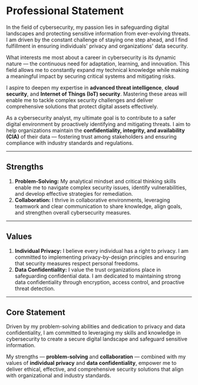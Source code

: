 # **Professional Statement**

In the field of cybersecurity, my passion lies in safeguarding digital landscapes and protecting sensitive information from ever-evolving threats. I am driven by the constant challenge of staying one step ahead, and I find fulfillment in ensuring individuals' privacy and organizations' data security.  

What interests me most about a career in cybersecurity is its dynamic nature — the continuous need for adaptation, learning, and innovation. This field allows me to constantly expand my technical knowledge while making a meaningful impact by securing critical systems and mitigating risks.  

I aspire to deepen my expertise in **advanced threat intelligence**, **cloud security**, and **Internet of Things (IoT) security**. Mastering these areas will enable me to tackle complex security challenges and deliver comprehensive solutions that protect digital assets effectively.  

As a cybersecurity analyst, my ultimate goal is to contribute to a safer digital environment by proactively identifying and mitigating threats. I aim to help organizations maintain the **confidentiality, integrity, and availability (CIA)** of their data — fostering trust among stakeholders and ensuring compliance with industry standards and regulations.

---

## **Strengths**
1. **Problem-Solving:** My analytical mindset and critical thinking skills enable me to navigate complex security issues, identify vulnerabilities, and develop effective strategies for remediation.  
2. **Collaboration:** I thrive in collaborative environments, leveraging teamwork and clear communication to share knowledge, align goals, and strengthen overall cybersecurity measures.  

---

## **Values**
1. **Individual Privacy:** I believe every individual has a right to privacy. I am committed to implementing privacy-by-design principles and ensuring that security measures respect personal freedoms.  
2. **Data Confidentiality:** I value the trust organizations place in safeguarding confidential data. I am dedicated to maintaining strong data confidentiality through encryption, access control, and proactive threat detection.  

---

## **Core Statement**
Driven by my problem-solving abilities and dedication to privacy and data confidentiality, I am committed to leveraging my skills and knowledge in cybersecurity to create a secure digital landscape and safeguard sensitive information.  

My strengths — **problem-solving** and **collaboration** — combined with my values of **individual privacy** and **data confidentiality**, empower me to deliver ethical, effective, and comprehensive security solutions that align with organizational and industry standards.
